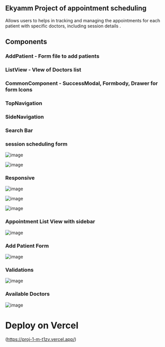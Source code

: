 

## Ekyamm Project of appointment scheduling

Allows users to helps in tracking and managing the appointments for each patient with specific doctors, including session details .

## Components

### AddPatient - Form file to add patients
### ListView - VIew of Doctors list
### CommonComponent - SuccessModal, Formbody, Drawer for form Icons
### TopNavigation 
### SideNavigation
### Search Bar




### session scheduling form
![image](https://github.com/user-attachments/assets/489308da-eec9-4220-b72c-dbb9a0cce162)

![image](https://github.com/user-attachments/assets/5f4b2d4e-726e-4bb2-aaa2-642839b84657)



### Responsive
![image](https://github.com/user-attachments/assets/8f02b144-4177-4625-8b9a-1fcd18ef86d3)


![image](https://github.com/user-attachments/assets/bb97c056-8c73-4952-b0ea-51e3db8b42c7)



![image](https://github.com/user-attachments/assets/1d1e9f97-3a49-465f-a113-08d098441b1a)


### Appointment List View with sidebar
![image](https://github.com/user-attachments/assets/63784469-f113-468f-90cc-01c5a7b1b459)


### Add Patient Form
![image](https://github.com/user-attachments/assets/68b0ab51-9434-471c-a905-73ed29411c08)


### Validations
![image](https://github.com/user-attachments/assets/9dfee0e0-6a75-4780-8cd4-05203bcf4dd0)


### Available Doctors
![image](https://github.com/user-attachments/assets/cf6ebd07-8183-4d57-93da-af86b786e727)













# Deploy on Vercel

(https://proj-1-m-t1zv.vercel.app/)
